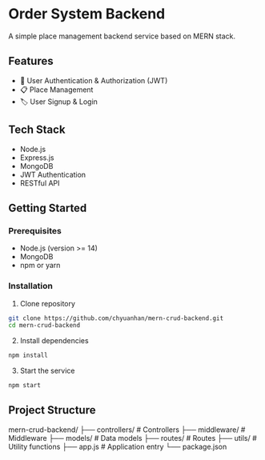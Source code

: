 # Order System Backend

A simple place management backend service based on MERN stack.

## Features

- 🔐 User Authentication & Authorization (JWT)
- 📋 Place Management
- 🏷️ User Signup & Login

## Tech Stack

- Node.js
- Express.js
- MongoDB
- JWT Authentication
- RESTful API

## Getting Started

### Prerequisites

- Node.js (version >= 14)
- MongoDB
- npm or yarn

### Installation

1. Clone repository

```bash
git clone https://github.com/chyuanhan/mern-crud-backend.git
cd mern-crud-backend
```

2. Install dependencies

```bash
npm install
```

3. Start the service

```bash
npm start
```

## Project Structure

mern-crud-backend/
├── controllers/ # Controllers
├── middleware/ # Middleware
├── models/ # Data models
├── routes/ # Routes
├── utils/ # Utility functions
├── app.js # Application entry
└── package.json
